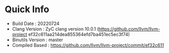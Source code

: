 # Quick Info
* Build Date : 20220724
* Clang Version : ZyC clang version 10.0.1 (https://github.com/llvm/llvm-project ef32c611aa214dea855364efd7ba451ec5ec3f74)
* Binutils Version : master
* Compiled Based : https://github.com/llvm/llvm-project/commit/ef32c611

